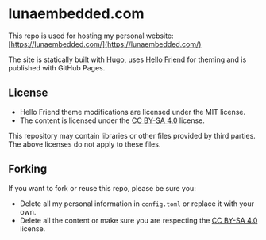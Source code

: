 # lunaembedded.com

This repo is used for hosting my personal website: [https://lunaembedded.com/](https://lunaembedded.com/)

The site is statically built with [Hugo](https://gohugo.io/), uses [Hello Friend](https://github.com/panr/hugo-theme-hello-friend) for theming and is published with GitHub Pages.

## License

* Hello Friend theme modifications are licensed under the MIT license.
* The content is licensed under the [CC BY-SA 4.0](https://creativecommons.org/licenses/by-sa/4.0/) license.

This repository may contain libraries or other files provided by third parties. The above licenses do not apply to these files.

## Forking

If you want to fork or reuse this repo, please be sure you:

* Delete all my personal information in `config.toml` or replace it with your own.
* Delete all the content or make sure you are respecting the [CC BY-SA 4.0](https://creativecommons.org/licenses/by-sa/4.0/) license.
